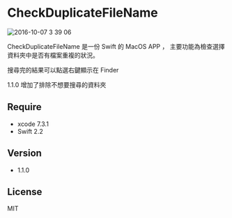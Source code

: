 CheckDuplicateFileName
=========

![2016-10-07 3 39 06](https://cloud.githubusercontent.com/assets/16394562/19182135/3b362708-8ca4-11e6-9711-f64e46f6428b.png)

CheckDuplicateFileName 是一份 Swift 的 MacOS APP ，
主要功能為檢查選擇資料夾中是否有檔案重複的狀況。


搜尋完的結果可以點選右鍵顯示在 Finder


1.1.0 增加了排除不想要搜尋的資料夾

Require
-----------
- xcode 7.3.1
- Swift 2.2

Version
-----------
- 1.1.0


License
----

MIT
